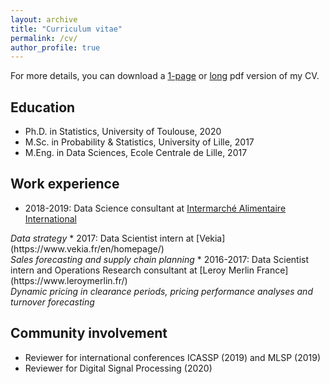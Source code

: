 ```yaml
---
layout: archive
title: "Curriculum vitae"
permalink: /cv/
author_profile: true
---
```


For more details, you can download a [1-page](../files/cv/VONO_CV.pdf) or [long](../files/cv/VONO_CV.pdf) pdf version of my CV.

## Education
* Ph.D. in Statistics, University of Toulouse, 2020
* M.Sc. in Probability & Statistics, University of Lille, 2017
* M.Eng. in Data Sciences, Ecole Centrale de Lille, 2017

## Work experience
* 2018-2019: Data Science consultant at [Intermarché Alimentaire International](https://www.mousquetaires.com/en/our-store-brands/food/intermarche/)<br/>
<i class="page__meta">
  Data strategy 
</i>
* 2017: Data Scientist intern at [Vekia](https://www.vekia.fr/en/homepage/)<br/>
<i class="page__meta">
  Sales forecasting and supply chain planning 
</i> 
* 2016-2017: Data Scientist intern and Operations Research consultant at [Leroy Merlin France](https://www.leroymerlin.fr/)<br/>
<i class="page__meta">
  Dynamic pricing in clearance periods, pricing performance analyses and turnover forecasting  
</i>
  
## Community involvement
* Reviewer for international conferences ICASSP (2019) and MLSP (2019)
* Reviewer for Digital Signal Processing (2020)
